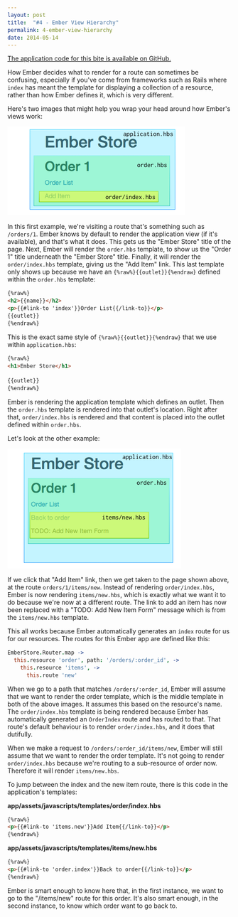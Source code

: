 ```yaml
---
layout: post
title:  "#4 - Ember View Hierarchy"
permalink: 4-ember-view-hierarchy
date: 2014-05-14
---
```


[The application code for this bite is available on GitHub.](https://github.com/emberbites/4-ember-view-hierarchy)

How Ember decides what to render for a route can sometimes be confusing, especially if you've come from frameworks such as Rails where `index` has meant the template for displaying a collection of a resource, rather than how Ember defines it, which is very different.

Here's two images that might help you wrap your head around how Ember's views work:

![View Hierarchy](/images/2014-05-12/view-hierarchy.png)

In this first example, we're visiting a route that's something such as `/orders/1`. Ember knows by default to render the application view (if it's available), and that's what it does. This gets us the "Ember Store" title of the page. Next, Ember will render the `order.hbs` template, to show us the "Order 1" title underneath the "Ember Store" title. Finally, it will render the `order/index.hbs` template, giving us the "Add Item" link. This last template only shows up because we have an `{%raw%}{{outlet}}{%endraw}` defined within the `order.hbs` template:

```html
{%raw%}
<h2>{{name}}</h2>
<p>{{#link-to 'index'}}Order List{{/link-to}}</p>
{{outlet}}
{%endraw%}
```

This is the exact same style of `{%raw%}{{outlet}}{%endraw}` that we use within `application.hbs`:

```html
{%raw%}
<h1>Ember Store</h1>

{{outlet}}
{%endraw%}
```

Ember is rendering the application template which defines an outlet. Then the `order.hbs` template is rendered into that outlet's location. Right after that, `order/index.hbs` is rendered and that content is placed into the outlet defined within `order.hbs`.

Let's look at the other example:

![View Hierarchy 2](/images/2014-05-12/view-hierarchy-2.png)

If we click that "Add Item" link, then we get taken to the page shown above, at the route `orders/1/items/new`. Instead of rendering `order/index.hbs`, Ember is now rendering `items/new.hbs`, which is exactly what we want it to do because we're now at a different route. The link to add an item has now been replaced with a "TODO: Add New Item Form" message which is from the `items/new.hbs` template. 

This all works because Ember automatically generates an `index` route for us for our resources. The routes for this Ember app are defined like this:

```coffee
EmberStore.Router.map ->
  this.resource 'order', path: '/orders/:order_id', -> 
    this.resource 'items', ->
      this.route 'new'
```

When we go to a path that matches `/orders/:order_id`, Ember will assume that we want to render the order template, which is the middle template in both of the above images. It assumes this based on the resource's name. The `order/index.hbs` template is being rendered because Ember has automatically generated an `OrderIndex` route and has routed to that. That route's default behaviour is to render `order/index.hbs`, and it does that dutifully.

When we make a request to `/orders/:order_id/items/new`, Ember will still assume that we want to render the order template. It's not going to render `order/index.hbs` because we're routing to a sub-resource of order now. Therefore it will render `items/new.hbs`.

To jump between the index and the new item route, there is this code in the application's templates:

**app/assets/javascripts/templates/order/index.hbs**

```html
{%raw%}
<p>{{#link-to 'items.new'}}Add Item{{/link-to}}</p>
{%endraw%}
```

**app/assets/javascripts/templates/items/new.hbs**

```html
{%raw%}
<p>{{#link-to 'order.index'}}Back to order{{/link-to}}</p>
{%endraw%}
```

Ember is smart enough to know here that, in the first instance, we want to go to the "/items/new" route for this order. It's also smart enough, in the second instance, to know which order want to go back to.





